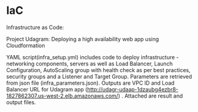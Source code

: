 # IaC
Infrastructure as Code:

Project Udagram: Deploying a high availability web app using Cloudformation

YAML script(infra_setup.yml) includes code to deploy infrastructure - networking components, servers as well as Load Balancer, Launch Configuration, AutoScaling group with health check as per best practices, security groups and a Listener and Target Group.
Parameters are retrieved from json file (infra_parameters.json). 
Outputs are VPC ID and Load Balancer URL for Udagram app (http://udagr-udaap-1dzaubg4ezbr8-1827862307.us-west-2.elb.amazonaws.com/) . Attached are result and output files.

